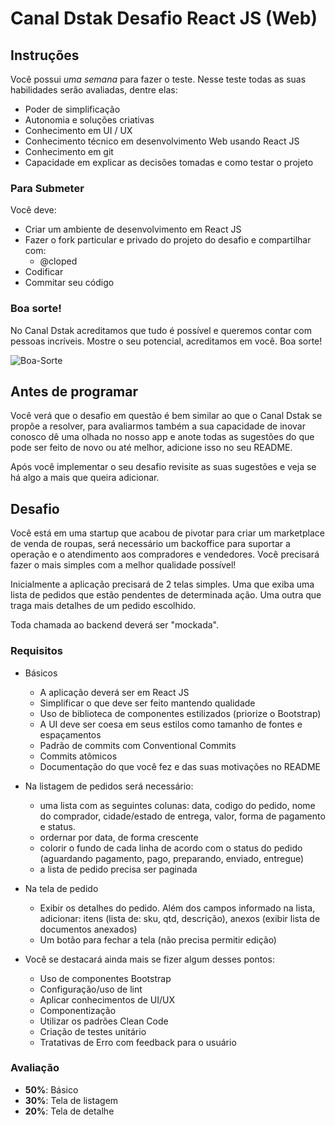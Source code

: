 # Canal Dstak Desafio React JS (Web)

## Instruções

Você possui *uma semana* para fazer o teste. Nesse teste todas as suas habilidades serão avaliadas, dentre elas:

- Poder de simplificação
- Autonomia e soluções criativas
- Conhecimento em UI / UX
- Conhecimento técnico em desenvolvimento Web usando React JS
- Conhecimento em git
- Capacidade em explicar as decisões tomadas e como testar o projeto

### Para Submeter

Você deve:

- Criar um ambiente de desenvolvimento em React JS
- Fazer o fork particular e privado do projeto do desafio e compartilhar com:
  - @cloped
- Codificar
- Commitar seu código

### Boa sorte!

No Canal Dstak acreditamos que tudo é possível e queremos contar com pessoas incríveis. Mostre o seu potencial, acreditamos em você. Boa sorte!

![Boa-Sorte](https://media.giphy.com/media/12XDYvMJNcmLgQ/giphy.gif)

## Antes de programar

Você verá que o desafio em questão é bem similar ao que o Canal Dstak se propõe a resolver, para avaliarmos também a sua capacidade de inovar conosco dê uma olhada no nosso app e anote todas as sugestões do que pode ser feito de novo ou até melhor, adicione isso no seu README.

Após você implementar o seu desafio revisite as suas sugestões e veja se há algo a mais que queira adicionar.

## Desafio

Você está em uma startup que acabou de pivotar para criar um marketplace de venda de roupas, será necessário um backoffice para suportar a operação e o atendimento aos compradores e vendedores. Você precisará fazer o mais simples com a melhor qualidade possível!

Inicialmente a aplicação precisará de 2 telas simples. Uma que exiba uma lista de pedidos que estão pendentes de determinada ação. Uma outra que traga mais detalhes de um pedido escolhido.

Toda chamada ao backend deverá ser "mockada".

### Requisitos

* Básicos
  * A aplicação deverá ser em React JS
  * Simplificar o que deve ser feito mantendo qualidade
  * Uso de biblioteca de componentes estilizados (priorize o Bootstrap)
  * A UI deve ser coesa em seus estilos como tamanho de fontes e espaçamentos
  * Padrão de commits com Conventional Commits
  * Commits atômicos
  * Documentação do que você fez e das suas motivações no README
* Na listagem de pedidos será necessário:
  * uma lista com as seguintes colunas: data, codigo do pedido, nome do comprador, cidade/estado de entrega, valor, forma de pagamento e status.
  * ordernar por data, de forma crescente
  * colorir o fundo de cada linha de acordo com o status do pedido (aguardando pagamento, pago, preparando, enviado, entregue)
  * a lista de pedido precisa ser paginada
* Na tela de pedido
  * Exibir os detalhes do pedido. Além dos campos informado na lista, adicionar: itens (lista de: sku, qtd, descrição), anexos (exibir lista de documentos anexados)
  * Um botão para fechar a tela (não precisa permitir edição)

* Você se destacará ainda mais se fizer algum desses pontos:
  * Uso de componentes Bootstrap
  * Configuração/uso de lint
  * Aplicar conhecimentos de UI/UX
  * Componentização
  * Utilizar os padrões Clean Code
  * Criação de testes unitário
  * Tratativas de Erro com feedback para o usuário

### Avaliação

* **50%**: Básico
* **30%**: Tela de listagem
* **20%**: Tela de detalhe


